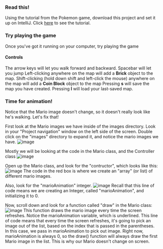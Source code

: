 ### Read this!
Using the tutorial from the Pokemon game, download this project and set it up on IntelliJ.
Click [here](https://github.com/reid-sutherland/Pokemon) to see the tutorial.

### Try playing the game
Once you've got it running on your computer, try playing the game

#### Controls
The arrow keys will let you walk forward and backward.
Spacebar will let you jump
Left-clicking anywhere on the map will add a **Brick** object to the map.
Shift-clicking (hold down shift and left-click the mouse) anywhere on the map will add a **Coin Block** object to the map
Pressing **s** will save the map you have created.
Pressing **l** will load your last-saved map.

### Time for animation!
Notice that the Mario image doesn't change, so it doesn't really look like he's walking. Let's fix that!

First look at the Mario images we have inside of the images directory. 
Look in your "Project navigation" window on the left side of the screen.
Double click on the "images" directory to expand it, and notice the mario images we have.
![image](https://github.com/reid-sutherland/Mario/tree/master/extra_images/image1.png)

Mostly we will be looking at the code in the Mario class, and the Controller class
![image](https://github.com/reid-sutherland/Mario/tree/master/extra_images/image2.png)

Open up the Mario class, and look for the "contructor", which looks like this:
![image](https://github.com/reid-sutherland/Mario/tree/master/extra_images/loadimages.png)
The code in the red box is where we create an "array" (or list) of different mario images.

Also, look for the "marioAnimation" integer.
![image](https://github.com/reid-sutherland/Mario/tree/master/extra_images/marioAnimation.png)
Recall that this line of code means we are creating an Integer, called "marioAnimation", and initializing it to 0.

Now, scroll down and look for a function called "draw" in the Mario class:
![image](https://github.com/reid-sutherland/Mario/tree/master/extra_images/draw.png)
This function draws the mario image every time the screen refreshes.
Notice the marioAnimation variable, which is underlined.
This line of code means that every time the screen refreshes, it's going to pick an image out of the list, based on the index that is passed in the parentheses.
In this case, we pass in marioAnimation to pick out image.
Right now, marioAnimation is always 0, so the draw() function will always draw the first Mario image in the list.
This is why our Mario doesn't change on screen.
